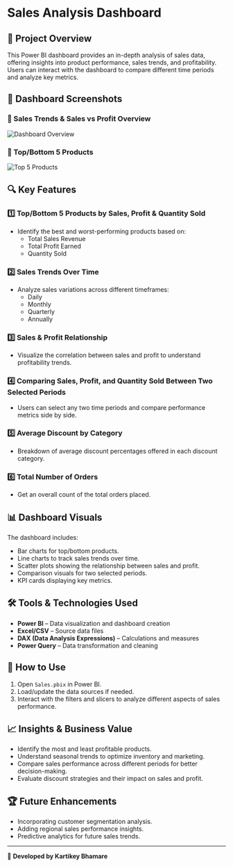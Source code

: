 # Sales Analysis Dashboard

## 📌 Project Overview
This Power BI dashboard provides an in-depth analysis of sales data, offering insights into product performance, sales trends, and profitability. Users can interact with the dashboard to compare different time periods and analyze key metrics.

## 📸 Dashboard Screenshots

### 🔹 Sales Trends & Sales vs Profit Overview
![Dashboard Overview](ss/Screenshot%202025-03-28%20111733.png)

### 🔹 Top/Bottom 5 Products
![Top 5 Products](ss/Screenshot%202025-03-28%20111709.png)

## 🔍 Key Features

### 1️⃣ **Top/Bottom 5 Products by Sales, Profit & Quantity Sold**
- Identify the best and worst-performing products based on:
  - Total Sales Revenue
  - Total Profit Earned
  - Quantity Sold

### 2️⃣ **Sales Trends Over Time**
- Analyze sales variations across different timeframes:
  - Daily
  - Monthly
  - Quarterly
  - Annually

### 3️⃣ **Sales & Profit Relationship**
- Visualize the correlation between sales and profit to understand profitability trends.

### 4️⃣ **Comparing Sales, Profit, and Quantity Sold Between Two Selected Periods**
- Users can select any two time periods and compare performance metrics side by side.

### 5️⃣ **Average Discount by Category**
- Breakdown of average discount percentages offered in each discount category.

### 6️⃣ **Total Number of Orders**
- Get an overall count of the total orders placed.

## 📊 Dashboard Visuals
The dashboard includes:
- Bar charts for top/bottom products.
- Line charts to track sales trends over time.
- Scatter plots showing the relationship between sales and profit.
- Comparison visuals for two selected periods.
- KPI cards displaying key metrics.

## 🛠️ Tools & Technologies Used
- **Power BI** – Data visualization and dashboard creation
- **Excel/CSV** – Source data files
- **DAX (Data Analysis Expressions)** – Calculations and measures
- **Power Query** – Data transformation and cleaning

## 📎 How to Use
1. Open `Sales.pbix` in Power BI.
2. Load/update the data sources if needed.
3. Interact with the filters and slicers to analyze different aspects of sales performance.

## 📈 Insights & Business Value
- Identify the most and least profitable products.
- Understand seasonal trends to optimize inventory and marketing.
- Compare sales performance across different periods for better decision-making.
- Evaluate discount strategies and their impact on sales and profit.

## 🏆 Future Enhancements
- Incorporating customer segmentation analysis.
- Adding regional sales performance insights.
- Predictive analytics for future sales trends.

---
🚀 **Developed by Kartikey Bhamare**

